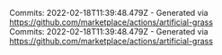 Commits: 2022-02-18T11:39:48.479Z - Generated via https://github.com/marketplace/actions/artificial-grass
<br>
Commits: 2022-02-18T11:39:48.479Z - Generated via https://github.com/marketplace/actions/artificial-grass
<br>
